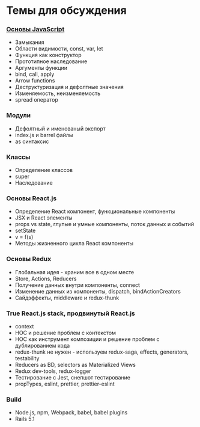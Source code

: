 # Темы для обсуждения


### [Основы JavaScript](basics/README.md)

* Замыкания
* Области видимости, const, var, let
* Функция как конструктор
* Прототипное наследование
* Аргументы функции
* bind, call, apply
* Arrow functions
* Деструктуризация и дефолтные значения
* Изменяемость, неизменяемость
* spread оператор


### Модули

* Дефолтный и именованый экспорт
* index.js и barrel файлы
* as синтаксис


### Классы

* Определение классов
* super
* Наследование


### Основы React.js

* Определение React компонент, функциональные компоненты
* JSX и React элементы
* props vs state, глупые и умные компоненты, поток данных и событий
* setState
* v = f(s)
* Методы жизненного цикла React компоненты


### Основы Redux

* Глобальная идея - храним все в одном месте
* Store, Actions, Reducers
* Получение данных внутри компоненты, connect
* Изменение данных из компоненты, dispatch, bindActionCreators
* Сайдэффекты, middleware и redux-thunk


### True React.js stack, продвинутый React.js

* context
* HOC и решение проблем с контекстом
* HOC как инструмент композиции и решение проблем с дублированием кода
* redux-thunk не нужен - используем redux-saga, effects, generators,
  testability
* Reducers as BD, selectors as Materialized Views
* Redux dev-tools, redux-logger
* Тестирование с Jest, снепшот тестирование
* propTypes, eslint, prettier, prettier-eslint


### Build

* Node.js, npm, Webpack, babel, babel plugins
* Rails 5.1
